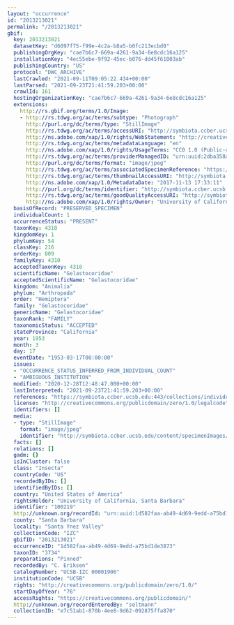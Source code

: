 ```yaml
---
layout: "occurrence"
id: "2013213021"
permalink: "/2013213021"
gbif:
  key: 2013213021
  datasetKey: "d6097f75-f99e-4c2a-b8a5-b0fc213ecbd0"
  publishingOrgKey: "cae7b6c7-669a-4261-9a34-6e8cdc16a125"
  installationKey: "4ec55ebe-9f92-45ec-b076-dd45f61003ab"
  publishingCountry: "US"
  protocol: "DWC_ARCHIVE"
  lastCrawled: "2021-09-11T09:05:22.434+00:00"
  lastParsed: "2021-09-23T21:41:59.203+00:00"
  crawlId: 161
  hostingOrganizationKey: "cae7b6c7-669a-4261-9a34-6e8cdc16a125"
  extensions:
    http://rs.gbif.org/terms/1.0/Image:
    - http://rs.tdwg.org/ac/terms/subtype: "Photograph"
      http://purl.org/dc/terms/type: "StillImage"
      http://rs.tdwg.org/ac/terms/accessURI: "http://symbiota.ccber.ucsb.edu/content/specimenImages/UCSB_IZC/UCSB-IZC00001/UCSB-IZC_00001906_lg.jpg"
      http://ns.adobe.com/xap/1.0/rights/WebStatement: "http://creativecommons.org/publicdomain/zero/1.0/"
      http://rs.tdwg.org/ac/terms/metadataLanguage: "en"
      http://ns.adobe.com/xap/1.0/rights/UsageTerms: "CC0 1.0 (Public-domain)"
      http://rs.tdwg.org/ac/terms/providerManagedID: "urn:uuid:2dba358a-358a-4ce2-af06-11f6ca2e7c8b"
      http://purl.org/dc/terms/format: "image/jpeg"
      http://rs.tdwg.org/ac/terms/associatedSpecimenReference: "https://symbiota.ccber.ucsb.edu:443/collections/individual/index.php?occid=100219"
      http://rs.tdwg.org/ac/terms/thumbnailAccessURI: "http://symbiota.ccber.ucsb.edu/content/specimenImages/UCSB_IZC/UCSB-IZC00001/UCSB-IZC_00001906_tn.jpg"
      http://ns.adobe.com/xap/1.0/MetadataDate: "2017-11-13 17:33:11"
      http://purl.org/dc/terms/identifier: "http://symbiota.ccber.ucsb.edu/content/specimenImages/UCSB_IZC/UCSB-IZC00001/UCSB-IZC_00001906_lg.jpg"
      http://rs.tdwg.org/ac/terms/goodQualityAccessURI: "http://symbiota.ccber.ucsb.edu/content/specimenImages/UCSB_IZC/UCSB-IZC00001/UCSB-IZC_00001906.JPG"
      http://ns.adobe.com/xap/1.0/rights/Owner: "University of California, Santa Barbara"
  basisOfRecord: "PRESERVED_SPECIMEN"
  individualCount: 1
  occurrenceStatus: "PRESENT"
  taxonKey: 4310
  kingdomKey: 1
  phylumKey: 54
  classKey: 216
  orderKey: 809
  familyKey: 4310
  acceptedTaxonKey: 4310
  scientificName: "Gelastocoridae"
  acceptedScientificName: "Gelastocoridae"
  kingdom: "Animalia"
  phylum: "Arthropoda"
  order: "Hemiptera"
  family: "Gelastocoridae"
  genericName: "Gelastocoridae"
  taxonRank: "FAMILY"
  taxonomicStatus: "ACCEPTED"
  stateProvince: "California"
  year: 1953
  month: 3
  day: 17
  eventDate: "1953-03-17T00:00:00"
  issues:
  - "OCCURRENCE_STATUS_INFERRED_FROM_INDIVIDUAL_COUNT"
  - "AMBIGUOUS_INSTITUTION"
  modified: "2020-12-28T12:48:47.000+00:00"
  lastInterpreted: "2021-09-23T21:41:59.203+00:00"
  references: "https://symbiota.ccber.ucsb.edu:443/collections/individual/index.php?occid=100219"
  license: "http://creativecommons.org/publicdomain/zero/1.0/legalcode"
  identifiers: []
  media:
  - type: "StillImage"
    format: "image/jpeg"
    identifier: "http://symbiota.ccber.ucsb.edu/content/specimenImages/UCSB_IZC/UCSB-IZC00001/UCSB-IZC_00001906_lg.jpg"
  facts: []
  relations: []
  gadm: {}
  isInCluster: false
  class: "Insecta"
  countryCode: "US"
  recordedByIDs: []
  identifiedByIDs: []
  country: "United States of America"
  rightsHolder: "University of California, Santa Barbara"
  identifier: "100219"
  http://unknown.org/recordId: "urn:uuid:1d582faa-ab49-4d69-9edd-a75bd1de3873"
  county: "Santa Barbara"
  locality: "Santa Ynez Valley"
  collectionCode: "IZC"
  gbifID: "2013213021"
  occurrenceID: "1d582faa-ab49-4d69-9edd-a75bd1de3873"
  taxonID: "3734"
  preparations: "Pinned"
  recordedBy: "C. Eriksen"
  catalogNumber: "UCSB-IZC 00001906"
  institutionCode: "UCSB"
  rights: "http://creativecommons.org/publicdomain/zero/1.0/"
  startDayOfYear: "76"
  accessRights: "https://creativecommons.org/publicdomain/"
  http://unknown.org/recordEnteredBy: "seltmann"
  collectionID: "e7c51ab1-870b-4ee8-9d62-092875ffa870"
---
```


